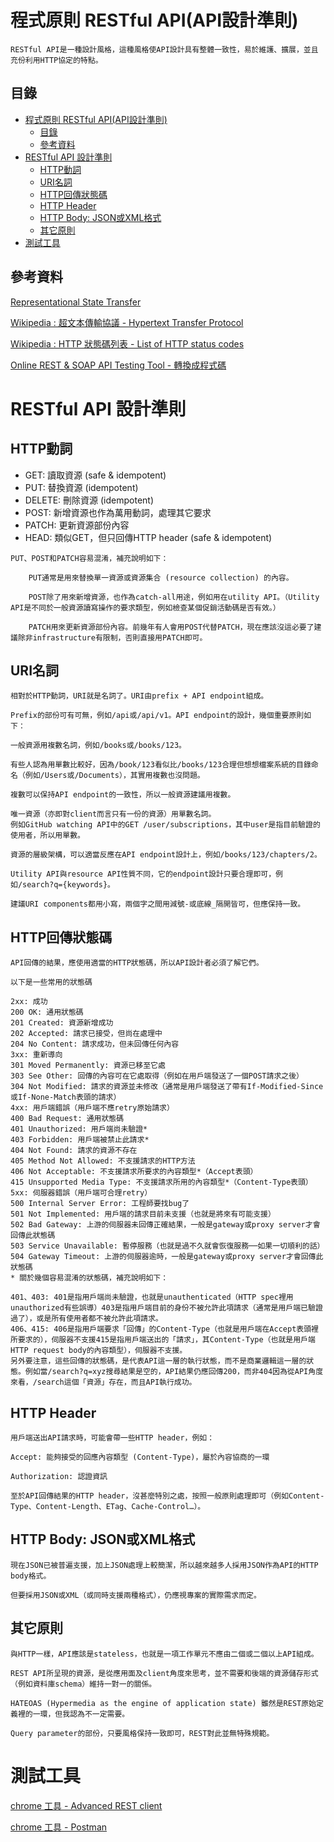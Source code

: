 # 程式原則 RESTful API(API設計準則)

```
RESTful API是一種設計風格，這種風格使API設計具有整體一致性，易於維護、擴展，並且充份利用HTTP協定的特點。
```

## 目錄

- [程式原則 RESTful API(API設計準則)](#程式原則-restful-apiapi設計準則)
	- [目錄](#目錄)
	- [參考資料](#參考資料)
- [RESTful API 設計準則](#restful-api-設計準則)
	- [HTTP動詞](#http動詞)
	- [URI名詞](#uri名詞)
	- [HTTP回傳狀態碼](#http回傳狀態碼)
	- [HTTP Header](#http-header)
	- [HTTP Body: JSON或XML格式](#http-body-json或xml格式)
	- [其它原則](#其它原則)
- [測試工具](#測試工具)

## 參考資料

[Representational State Transfer](https://zh.wikipedia.org/wiki/%E8%A1%A8%E7%8E%B0%E5%B1%82%E7%8A%B6%E6%80%81%E8%BD%AC%E6%8D%A2)

[Wikipedia : 超文本傳輸協議 - Hypertext Transfer Protocol](https://en.wikipedia.org/wiki/Hypertext_Transfer_Protocol#Request_methods)

[Wikipedia : HTTP 狀態碼列表 - List of HTTP status codes](https://en.wikipedia.org/wiki/List_of_HTTP_status_codes)

[Online REST & SOAP API Testing Tool - 轉換成程式碼](https://reqbin.com/)

# RESTful API 設計準則

## HTTP動詞

 - GET: 讀取資源 (safe & idempotent)
 - PUT: 替換資源 (idempotent)
 - DELETE: 刪除資源 (idempotent)
 - POST: 新增資源也作為萬用動詞，處理其它要求
 - PATCH: 更新資源部份內容
 - HEAD: 類似GET，但只回傳HTTP header (safe & idempotent)

```
PUT、POST和PATCH容易混淆，補充說明如下：

	PUT通常是用來替換單一資源或資源集合 (resource collection) 的內容。

	POST除了用來新增資源，也作為catch-all用途，例如用在utility API。（Utility API是不同於一般資源讀寫操作的要求類型，例如檢查某個促銷活動碼是否有效。）

	PATCH用來更新資源部份內容。前幾年有人會用POST代替PATCH，現在應該沒這必要了建議除非infrastructure有限制，否則直接用PATCH即可。
```

## URI名詞

```
相對於HTTP動詞，URI就是名詞了。URI由prefix + API endpoint組成。

Prefix的部份可有可無，例如/api或/api/v1。API endpoint的設計，幾個重要原則如下：

一般資源用複數名詞，例如/books或/books/123。

有些人認為用單數比較好，因為/book/123看似比/books/123合理但想想檔案系統的目錄命名（例如/Users或/Documents），其實用複數也沒問題。

複數可以保持API endpoint的一致性，所以一般資源建議用複數。

唯一資源（亦即對client而言只有一份的資源）用單數名詞。
例如GitHub watching API中的GET /user/subscriptions，其中user是指目前驗證的使用者，所以用單數。

資源的層級架構，可以適當反應在API endpoint設計上，例如/books/123/chapters/2。

Utility API與resource API性質不同，它的endpoint設計只要合理即可，例如/search?q={keywords}。

建議URI components都用小寫，兩個字之間用減號-或底線_隔開皆可，但應保持一致。
```

## HTTP回傳狀態碼

```
API回傳的結果，應使用適當的HTTP狀態碼，所以API設計者必須了解它們。

以下是一些常用的狀態碼

2xx: 成功
200 OK: 通用狀態碼
201 Created: 資源新增成功
202 Accepted: 請求已接受，但尚在處理中
204 No Content: 請求成功，但未回傳任何內容
3xx: 重新導向
301 Moved Permanently: 資源已移至它處
303 See Other: 回傳的內容可在它處取得（例如在用戶端發送了一個POST請求之後）
304 Not Modified: 請求的資源並未修改（通常是用戶端發送了帶有If-Modified-Since或If-None-Match表頭的請求）
4xx: 用戶端錯誤（用戶端不應retry原始請求）
400 Bad Request: 通用狀態碼
401 Unauthorized: 用戶端尚未驗證*
403 Forbidden: 用戶端被禁止此請求*
404 Not Found: 請求的資源不存在
405 Method Not Allowed: 不支援請求的HTTP方法
406 Not Acceptable: 不支援請求所要求的內容類型*（Accept表頭）
415 Unsupported Media Type: 不支援請求所用的內容類型*（Content-Type表頭）
5xx: 伺服器錯誤（用戶端可合理retry）
500 Internal Server Error: 工程師要找bug了
501 Not Implemented: 用戶端的請求目前未支援（也就是將來有可能支援）
502 Bad Gateway: 上游的伺服器未回傳正確結果，一般是gateway或proxy server才會回傳此狀態碼
503 Service Unavailable: 暫停服務（也就是過不久就會恢復服務──如果一切順利的話）
504 Gateway Timeout: 上游的伺服器逾時，一般是gateway或proxy server才會回傳此狀態碼
* 關於幾個容易混淆的狀態碼，補充說明如下：

401、403: 401是指用戶端尚未驗證，也就是unauthenticated（HTTP spec裡用unauthorized有些誤導）403是指用戶端目前的身份不被允許此項請求（通常是用戶端已驗證過了），或是所有使用者都不被允許此項請求。
406、415: 406是指用戶端要求「回傳」的Content-Type（也就是用戶端在Accept表頭裡所要求的），伺服器不支援415是指用戶端送出的「請求」，其Content-Type（也就是用戶端HTTP request body的內容類型），伺服器不支援。
另外要注意，這些回傳的狀態碼，是代表API這一層的執行狀態，而不是商業邏輯這一層的狀態。例如當/search?q=xyz搜尋結果是空的，API結果仍應回傳200，而非404因為從API角度來看，/search這個「資源」存在，而且API執行成功。
```

## HTTP Header

```
用戶端送出API請求時，可能會帶一些HTTP header，例如：

Accept: 能夠接受的回應內容類型 (Content-Type)，屬於內容協商的一環

Authorization: 認證資訊

至於API回傳結果的HTTP header，沒甚麼特別之處，按照一般原則處理即可（例如Content-Type、Content-Length、ETag、Cache-Control…）。
```

## HTTP Body: JSON或XML格式

```
現在JSON已被普遍支援，加上JSON處理上較簡潔，所以越來越多人採用JSON作為API的HTTP body格式。

但要採用JSON或XML（或同時支援兩種格式），仍應視專案的實際需求而定。
```

## 其它原則

```
與HTTP一樣，API應該是stateless，也就是一項工作單元不應由二個或二個以上API組成。

REST API所呈現的資源，是從應用面及client角度來思考，並不需要和後端的資源儲存形式（例如資料庫schema）維持一對一的關係。

HATEOAS (Hypermedia as the engine of application state) 雖然是REST原始定義裡的一環，但我認為不一定需要。

Query parameter的部份，只要風格保持一致即可，REST對此並無特殊規範。
```

# 測試工具

[chrome 工具 - Advanced REST client](https://chrome.google.com/webstore/detail/advanced-rest-client/hgmloofddffdnphfgcellkdfbfbjeloo/related?catego...&hl=zh-TW)

[chrome 工具 - Postman](https://chrome.google.com/webstore/detail/postman/fhbjgbiflinjbdggehcddcbncdddomop/related?catego...&hl=zh-TW)
